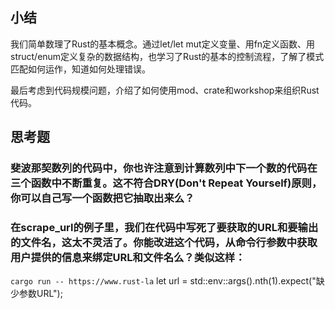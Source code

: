 ## 小结
我们简单数理了Rust的基本概念。通过let/let mut定义变量、用fn定义函数、用struct/enum定义复杂的数据结构，也学习了Rust的基本的控制流程，了解了模式匹配如何运作，知道如何处理错误。

最后考虑到代码规模问题，介绍了如何使用mod、crate和workshop来组织Rust代码。

## 思考题
### 斐波那契数列的代码中，你也许注意到计算数列中下一个数的代码在三个函数中不断重复。这不符合DRY(Don't Repeat Yourself)原则，你可以自己写一个函数把它抽取出来么？
### 在scrape_url的例子里，我们在代码中写死了要获取的URL和要输出的文件名，这太不灵活了。你能改进这个代码，从命令行参数中获取用户提供的信息来绑定URL和文件名么？类似这样：
```cargo run -- https://www.rust-la```
let url = std::env::args().nth(1).expect("缺少参数URL");

